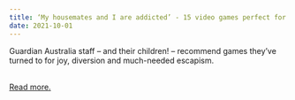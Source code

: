```yaml
---
title: ‘My housemates and I are addicted’ - 15 video games perfect for lockdown brain
date: 2021-10-01
---
```

<p>Guardian Australia staff – and their children! – recommend games they’ve turned to for joy, diversion and much-needed escapism.</p><br>
<a href='https://www.theguardian.com/games/2021/oct/02/15-video-games'>Read more.</a>